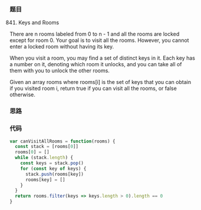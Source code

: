 ### 题目
841. Keys and Rooms

There are n rooms labeled from 0 to n - 1 and all the rooms are locked except for room 0. Your goal is to visit all the rooms. However, you cannot enter a locked room without having its key.

When you visit a room, you may find a set of distinct keys in it. Each key has a number on it, denoting which room it unlocks, and you can take all of them with you to unlock the other rooms.

Given an array rooms where rooms[i] is the set of keys that you can obtain if you visited room i, return true if you can visit all the rooms, or false otherwise.

### 思路

### 代码
```javascript
var canVisitAllRooms = function(rooms) {
  const stack = [rooms[0]]
  rooms[0] = []
  while (stack.length) {
    const keys = stack.pop()
    for (const key of keys) {
      stack.push(rooms[key])
      rooms[key] = []
    }
  }
  return rooms.filter(keys => keys.length > 0).length == 0
}
```
